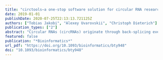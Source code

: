 ```yaml
---
title: "circtools—a one-stop software solution for circular RNA research"
date: 2019-01-01
publishDate: 2020-07-25T22:13:13.721125Z
authors: ["Tobias Jakobi", "Alexey Uvarovskii", "Christoph Dieterich"]
publication_types: ["2"]
abstract: "Circular RNAs (circRNAs) originate through back-splicing events from linear primary transcripts, are resistant to exonucleases, are not polyadenylated, and have been shown to be highly specific for cell type and developmental stage. CircRNA detection starts from high-throughput sequencing data and is a multi-stage bioinformatics process yielding sets of potential circRNA candidates that require further analyses. While a number of tools for the prediction process already exist, publicly available analysis tools for further characterization are rare. Our work provides researchers with a harmonized workflow that covers different stages of in silico circRNA analyses, from prediction to first functional insights."
featured: false
publication: "*Bioinformatics*"
url_pdf: "https://doi.org/10.1093/bioinformatics/bty948"
doi: "10.1093/bioinformatics/bty948"
---
```


